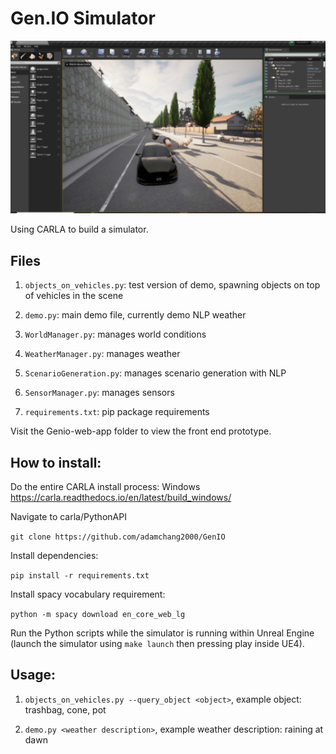 # Gen.IO Simulator

![GenIO Image](/images/image.PNG)

Using CARLA to build a simulator.

## Files

1.  `objects_on_vehicles.py`: test version of demo, spawning objects on top of vehicles in the scene

2.  `demo.py`: main demo file, currently demo NLP weather

3.  `WorldManager.py`: manages world conditions

4.  `WeatherManager.py`: manages weather

5.  `ScenarioGeneration.py`: manages scenario generation with NLP

6.  `SensorManager.py`: manages sensors

7.  `requirements.txt`: pip package requirements

Visit the Genio-web-app folder to view the front end prototype.

## How to install:

Do the entire CARLA install process:
Windows https://carla.readthedocs.io/en/latest/build_windows/

Navigate to carla/PythonAPI

`git clone https://github.com/adamchang2000/GenIO`

Install dependencies:

`pip install -r requirements.txt`

Install spacy vocabulary requirement:

`python -m spacy download en_core_web_lg`

Run the Python scripts while the simulator is running within Unreal Engine (launch the simulator using `make launch` then pressing play inside UE4).

## Usage:

1. `objects_on_vehicles.py --query_object <object>`, example object: trashbag, cone, pot

2. `demo.py <weather description>`, example weather description: raining at dawn
